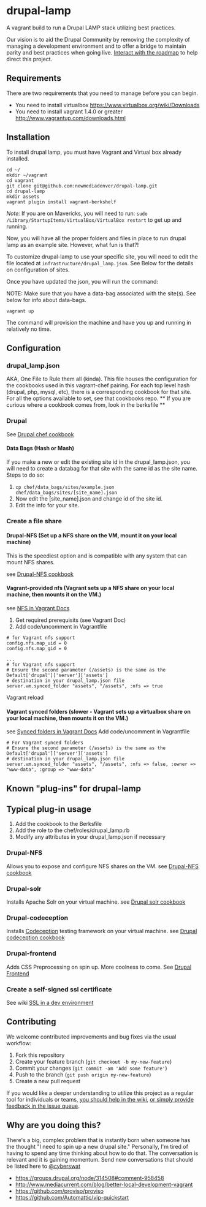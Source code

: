 drupal-lamp
=================

A vagrant build to run a Drupal LAMP stack utilizing best practices.

Our vision is to aid the Drupal Community by removing the complexity of managing a development environment and to offer a bridge to maintain parity and best practices when going live.  [Interact with the roadmap](https://github.com/newmediadenver/drupal-lamp/issues/milestones) to help direct this project.

Requirements
------------
There are two requirements that you need to manage before you can begin.
* You need to install virtualbox https://www.virtualbox.org/wiki/Downloads
* You need to install vagrant 1.4.0 or greater http://www.vagrantup.com/downloads.html

Installation
------------
To install drupal lamp, you must have Vagrant and Virtual box already installed.

```
cd ~/
mkdir ~/vagrant
cd vagrant
git clone git@github.com:newmediadenver/drupal-lamp.git
cd drupal-lamp
mkdir assets
vagrant plugin install vagrant-berkshelf
```
*Note:* If you are on Mavericks, you will need to run: ```sudo /Library/StartupItems/VirtualBox/VirtualBox restart``` to get up and running.

Now, you will have all the proper folders and files in place to run drupal lamp
as an example site. However, what fun is that?!

To customize drupal-lamp to use your specific site, you will need to edit the file
located at ```infrastructure/drupal_lamp.json```. See Below for the details on configuration
of sites.

Once you have updated the json, you will run the command:

NOTE: Make sure that you have a data-bag associated with the site(s). See below for info
about data-bags.

```
vagrant up
```

The command will provision the machine and have you up and running in relatively no
time.


Configuration
-------------
### drupal_lamp.json

AKA, One File to Rule them all (kinda). This file houses the configuration for the
cookbooks used in this vagrant-chef pairing. For each top level hash (drupal, php, mysql, etc),
there is a corresponding cookbook for that site. For all the options available to set,
see that cookbooks repo. ** If you are curious where a cookbook comes from, look in the
berksfile **

### Drupal
See [Drupal chef cookbook](http://github.com/newmediadenver/drupal)

#### Data Bags (Hash or Mash)
If you make a new or edit the existing site id in the drupal_lamp.json, you will
need to create a databag for that site with the same id as the site name. Steps to do so:

1. ```cp chef/data_bags/sites/example.json chef/data_bags/sites/[site_name].json```
1. Now edit the [site_name].json and change id of the site id.
1. Edit the info for your site.

### Create a file share

#### Drupal-NFS (Set up a NFS share on the VM, mount it on your local machine)
This is the speediest option and is compatible with any system that can mount
NFS shares.

see [Drupal-NFS cookbook](https://github.com/arknoll/drupal-nfs)

#### Vagrant-provided nfs (Vagrant sets up a NFS share on your local machine, then mounts it on the VM.)
see [NFS in Vagrant Docs](https://docs.vagrantup.com/v2/synced-folders/nfs.html)

1. Get required prerequisits (see Vagrant Doc)
2. Add code/uncomment in Vagrantfile
````
# for Vagrant nfs support
config.nfs.map_uid = 0
config.nfs.map_gid = 0

...
# for Vagrant nfs support
# Ensure the second parameter (/assets) is the same as the Default['drupal']['server']['assets']
# destination in your drupal_lamp.json file
server.vm.synced_folder "assets", "/assets", :nfs => true
````
Vagrant reload

#### Vagrant synced folders (slower - Vagrant sets up a virtualbox share on your local machine, then mounts it on the VM.)
see [Synced folders in Vagrant Docs](https://docs.vagrantup.com/v2/synced-folders/basic_usage.html)
Add code/uncomment in Vagrantfile
````
# For Vagrant synced folders
# Ensure the second parameter (/assets) is the same as the Default['drupal']['server']['assets']
# destination in your drupal_lamp.json file
server.vm.synced_folder "assets", "/assets", :nfs => false, :owner => "www-data", :group => "www-data"
````


Known "plug-ins" for drupal-lamp
--------------------------------
## Typical plug-in usage
1. Add the cookbook to the Berksfile
2. Add the role to the chef/roles/drupal_lamp.rb
3. Modify any attributes in your drupal_lamp.json if necessary

### Drupal-NFS
Allows you to expose and configure NFS shares on the VM.
see [Drupal-NFS cookbook](https://github.com/arknoll/drupal-nfs)

### Drupal-solr
Installs Apache Solr on your virtual machine.
see [Drupal solr cookbook](http://github.com/arknoll/drupal)

### Drupal-codeception
Installs [Codeception](http://codeception.com/) testing framework on your virtual machine.
see [Drupal codeception cookbook](http://github.com/arknoll/drupal-codeception)

### Drupal-frontend
Adds CSS Preprocessing on spin up. More coolness to come.
See [Drupal Frontend](http://github.com/timodwhit/drupal-frontend)

### Create a self-signed ssl certificate
See wiki [SSL in a dev environment](https://github.com/newmediadenver/drupal-lamp/wiki/SSL-in-a-dev-environment)


Contributing
------------

We welcome contributed improvements and bug fixes via the usual workflow:

1. Fork this repository
2. Create your feature branch (`git checkout -b my-new-feature`)
3. Commit your changes (`git commit -am 'Add some feature'`)
4. Push to the branch (`git push origin my-new-feature`)
5. Create a new pull request


If you would like a deeper understanding to utilize this project as a regular tool for individuals or teams, [you should help in the wiki](https://github.com/newmediadenver/drupal-lamp/wiki/_pages), [or simply provide feedback in the issue queue](https://github.com/newmediadenver/drupal-lamp/issues).
## Why are you doing this? ##
There's a big, complex problem that is instantly born when someone has the thought "I need to spin up a new drupal site."  Personally, I'm tired of having to spend any time thinking about how to do that. The conversation is relevant and it is gaining momentum. Send new conversations that should be listed here to [@cyberswat](https://twitter.com/cyberswat)

* https://groups.drupal.org/node/314508#comment-958458
* http://www.mediacurrent.com/blog/better-local-development-vagrant
* https://github.com/proviso/proviso
* https://github.com/Automattic/vip-quickstart
